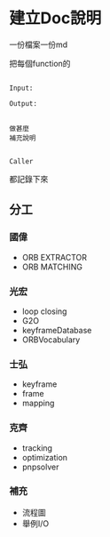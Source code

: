 # 建立Doc說明

一份檔案一份md

把每個function的

```

Input:

Output:

```

```

做甚麼
補充說明

```

```

Caller

```

都記錄下來

## 分工

### 國偉
+ ORB EXTRACTOR
+ ORB MATCHING 

### 光宏
+ loop closing 
+ G2O 
+ keyframeDatabase 
+ ORBVocabulary 

### 士弘
+ keyframe 
+ frame 
+ mapping

### 克齊
+ tracking 
+ optimization 
+ pnpsolver

### 補充
+ 流程圖
+ 舉例I/O

